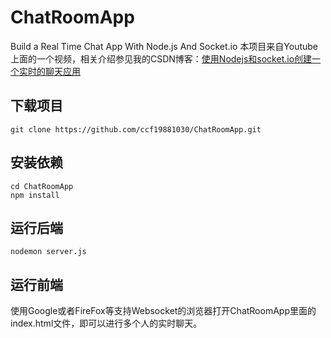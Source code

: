 # ChatRoomApp
Build a Real Time Chat App With Node.js And Socket.io
本项目来自Youtube上面的一个视频，相关介绍参见我的CSDN博客：[使用Nodejs和socket.io创建一个实时的聊天应用](https://blog.csdn.net/ccf19881030/article/details/105696860)

## 下载项目
```shell
git clone https://github.com/ccf19881030/ChatRoomApp.git
```

## 安装依赖
```shell
cd ChatRoomApp
npm install
```

## 运行后端
```
nodemon server.js
```

## 运行前端
使用Google或者FireFox等支持Websocket的浏览器打开ChatRoomApp里面的index.html文件，即可以进行多个人的实时聊天。
